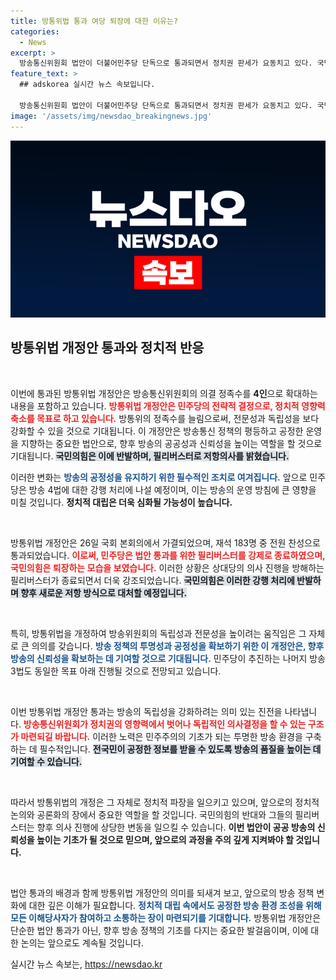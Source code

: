 ```yaml
---
title: 방통위법 통과 여당 퇴장에 대한 이유는?
categories:
  - News
excerpt: >
  방송통신위원회 법안이 더불어민주당 단독으로 통과되면서 정치권 판세가 요동치고 있다. 국민의힘은 퇴장으로 반발했지만, 민주당은 공영방송 이사회의 개혁 의지를 다지며 남은 법안 처리에 나설 예정이다.
feature_text: >
  ## adskorea 실시간 뉴스 속보입니다.

  방송통신위원회 법안이 더불어민주당 단독으로 통과되면서 정치권 판세가 요동치고 있다. 국민의힘은 퇴장으로 반발했지만, 민주당은 공영방송 이사회의 개혁 의지를 다지며 남은 법안 처리에 나설 예정이다.
image: '/assets/img/newsdao_breakingnews.jpg'
---
```


<p><img src="/assets/img/newsdao_breakingnews.jpg" alt="adskorea 속보" /></p>

<h2 data-ke-size="size26">방통위법 개정안 통과와 정치적 반응</h2>

<p data-ke-size="size16">&nbsp;</p>

<p>이번에 통과된 방통위법 개정안은 방송통신위원회의 의결 정족수를 <b>4인</b>으로 확대하는 내용을 포함하고 있습니다. <b><span style="color: #ee2323;">방통위법 개정안은 민주당의 전략적 결정으로, 정치적 영향력 축소를 목표로 하고 있습니다.</span></b> 방통위의 정족수를 늘림으로써, 전문성과 독립성을 보다 강화할 수 있을 것으로 기대됩니다. 이 개정안은 방송통신 정책의 평등하고 공정한 운영을 지향하는 중요한 법안으로, 향후 방송의 공공성과 신뢰성을 높이는 역할을 할 것으로 기대됩니다. <b><span style="background-color: #21538527;">국민의힘은 이에 반발하며, 필리버스터로 저항의사를 밝혔습니다.</span></b></p>

<p>이러한 변화는 <b><span style="color: #1a5490;">방송의 공정성을 유지하기 위한 필수적인 조치로 여겨집니다.</span></b> 앞으로 민주당은 방송 4법에 대한 강행 처리에 나설 예정이며, 이는 방송의 운영 방침에 큰 영향을 미칠 것입니다. <b>정치적 대립은 더욱 심화될 가능성이 높습니다.</b> </p>

<p data-ke-size="size16">&nbsp;</p>

<p>방통위법 개정안은 26일 국회 본회의에서 가결되었으며, 재석 183명 중 전원 찬성으로 통과되었습니다. <b><span style="color: #ee2323;">이로써, 민주당은 법안 통과를 위한 필리버스터를 강제로 종료하였으며, 국민의힘은 퇴장하는 모습을 보였습니다.</span></b> 이러한 상황은 상대당의 의사 진행을 방해하는 필리버스터가 종료되면서 더욱 강조되었습니다. <b><span style="background-color: #21538527;">국민의힘은 이러한 강행 처리에 반발하며 향후 새로운 저항 방식으로 대처할 예정입니다.</span></b></p>

<p data-ke-size="size16">&nbsp;</p>

<p>특히, 방통위법을 개정하여 방송위원회의 독립성과 전문성을 높이려는 움직임은 그 자체로 큰 의의를 갖습니다. <b><span style="color: #1a5490;">방송 정책의 투명성과 공정성을 확보하기 위한 이 개정안은, 향후 방송의 신뢰성을 확보하는 데 기여할 것으로 기대됩니다.</span></b> 민주당이 추진하는 나머지 방송 3법도 동일한 목표 아래 진행될 것으로 전망되고 있습니다.</p>

<p data-ke-size="size16">&nbsp;</p>

<p>이번 방통위법 개정안 통과는 방송의 독립성을 강화하려는 의미 있는 진전을 나타냅니다. <b><span style="color: #ee2323;">방송통신위원회가 정치권의 영향력에서 벗어나 독립적인 의사결정을 할 수 있는 구조가 마련되길 바랍니다.</span></b> 이러한 노력은 민주주의의 기초가 되는 투명한 방송 환경을 구축하는 데 필수적입니다. <b><span style="background-color: #21538527;">전국민이 공정한 정보를 받을 수 있도록 방송의 품질을 높이는 데 기여할 수 있습니다.</span></b></p>

<p data-ke-size="size16">&nbsp;</p>

<p>따라서 방통위법의 개정은 그 자체로 정치적 파장을 일으키고 있으며, 앞으로의 정치적 논의와 공론화의 장에서 중요한 역할을 할 것입니다. 국민의힘의 반대와 그들의 필리버스터는 향후 의사 진행에 상당한 변동을 일으킬 수 있습니다. <b>이번 법안이 공공 방송의 신뢰성을 높이는 기초가 될 것으로 믿으며, 앞으로의 과정을 주의 깊게 지켜봐야 할 것입니다.</b></p>

<p data-ke-size="size16">&nbsp;</p>

<p>법안 통과의 배경과 함께 방통위법 개정안의 의미를 되새겨 보고, 앞으로의 방송 정책 변화에 대한 깊은 이해가 필요합니다. <b><span style="color: #1a5490;">정치적 대립 속에서도 공정한 방송 환경 조성을 위해 모든 이해당사자가 참여하고 소통하는 장이 마련되기를 기대합니다.</span></b> 방통위법 개정안은 단순한 법안 통과가 아닌, 향후 방송 정책의 기초를 다지는 중요한 발걸음이며, 이에 대한 논의는 앞으로도 계속될 것입니다.</p>
실시간 뉴스 속보는, <a href="https://newsdao.kr" rel="dofollow">https://newsdao.kr</a>


